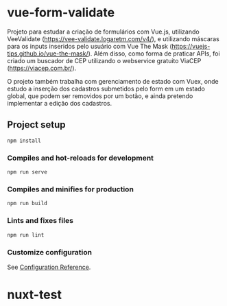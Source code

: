 # vue-form-validate

Projeto para estudar a criação de formulários com Vue.js, utilizando VeeValidate (https://vee-validate.logaretm.com/v4/), e utilizando máscaras para os inputs inseridos pelo usuário com Vue The Mask (https://vuejs-tips.github.io/vue-the-mask/). Além disso, como forma de praticar APIs, foi criado um buscador de CEP utilizando o webservice gratuito ViaCEP (https://viacep.com.br/).

O projeto também trabalha com gerenciamento de estado com Vuex, onde estudo a inserção dos cadastros submetidos pelo form em um estado global, que podem ser removidos por um botão, e ainda pretendo implementar a edição dos cadastros.


## Project setup
```
npm install
```

### Compiles and hot-reloads for development
```
npm run serve
```

### Compiles and minifies for production
```
npm run build
```

### Lints and fixes files
```
npm run lint
```

### Customize configuration
See [Configuration Reference](https://cli.vuejs.org/config/).
# nuxt-test
